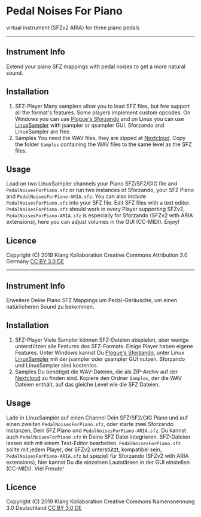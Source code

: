 # Pedal Noises For Piano #

virtual instrument (SFZv2 ARIA) for three piano pedals


------

## Instrument Info ##
Extend your piano SFZ mappings with pedal noises to get a more natural sound.

## Installation ##
1. SFZ-Player
Many samplers allow you to load SFZ files, but few support all the format's features. Some players implement custom opcodes. On Windows you can use [Plogue's Sforzando](https://www.plogue.com/products/sforzando.html) and on Linux you can use [LinuxSampler](https://www.linuxsampler.org) with jsampler or qsampler GUI. Sforzando and LinuxSampler are free.
2. Samples
You need the WAV files, they are zipped at [Nextcloud](https://www.XYZ). Copy the folder `Samples` containing the WAV files to the same level as the SFZ files.

## Usage ##
Load on two LinuxSampler channels your Piano SFZ/SF2/GIG file and `PedalNoisesForPiano.sfz` or run two instances of Sforzando, your SFZ Piano and `PedalNoisesForPiano-ARIA.sfz`. You can also include `PedalNoisesForPiano.sfz` into your SFZ file. Edit SFZ files with a text editor. `PedalNoisesForPiano.sfz` should work in every Player supporting SFZv2, `PedalNoisesForPiano-ARIA.sfz` is especially for Sforzando (SFZv2 with ARIA extensions), here you can adjust volumes in the GUI (CC-MIDI). Enjoy!

## Licence ##
Copyright (C) 2019 Klang Kollaboration
Creative Commons Attribution 3.0 Germany [CC BY 3.0 DE](https://creativecommons.org/licenses/by/3.0/de/)


------

## Instrument Info ##
Erweitere Deine Piano SFZ Mappings um Pedal-Geräusche, um einen natürlicheren Sound zu bekommen.

## Installation ##
1. SFZ-Player
Viele Sampler können SFZ-Dateien abspielen, aber wenige unterstützen alle Features des SFZ-Formats. Einige Player haben eigene Features. Unter Windows kannst Du [Plogue's Sforzando](https://www.plogue.com/products/sforzando.html), unter Linux [LinuxSampler](https://www.linuxsampler.org) mit der jsampler oder qsampler GUI nutzen. Sforzando und LinuxSampler sind kostenlos.
2. Samples
Du benötigst die WAV-Dateien, die als ZIP-Archiv auf der [Nextcloud](https://www.XYZ) zu finden sind. Kopiere den Ordner `Samples`, der die WAV Dateien enthält, auf das gleiche Level wie die SFZ Dateien.

## Usage ##
Lade in LinuxSampler auf einen Channel Dein SFZ/SF2/GIG Piano und auf einen zweiten `PedalNoisesForPiano.sfz`, oder starte zwei Sforzando Instanzen, Dein SFZ Piano und `PedalNoisesForPiano-ARIA.sfz`. Du kannst auch `PedalNoisesForPiano.sfz` in Deine SFZ Datei integrieren. SFZ-Dateien lassen sich mit einem Text-Editor bearbeiten. `PedalNoisesForPiano.sfz` sollte mit jedem Player, der SFZv2 unterstützt, kompatibel sein, `PedalNoisesForPiano-ARIA.sfz` ist speziell für Sforzando (SFZv2 with ARIA extensions), hier kannst Du die einzelnen Lautstärken in der GUI einstellen (CC-MIDI). Viel Freude!

## Licence ##
Copyright (C) 2019 Klang Kollaboration
Creative Commons Namensnennung 3.0 Deutschland [CC BY 3.0 DE](https://creativecommons.org/licenses/by/3.0/de/)

